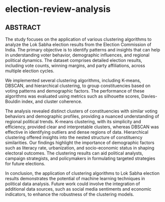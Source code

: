 # election-review-analysis
## ABSTRACT
The study focuses on the application of various clustering algorithms to analyze the Lok Sabha election results from the Election Commission of India. The primary objective is to identify patterns and insights that can help in understanding voter behavior, demographic influences, and regional political dynamics. The dataset comprises detailed election results, including vote counts, winning margins, and party affiliations, across multiple election cycles.

We implemented several clustering algorithms, including K-means, DBSCAN, and hierarchical clustering, to group constituencies based on voting patterns and demographic factors. The performance of these algorithms was evaluated using metrics such as silhouette scores, Davies-Bouldin index, and cluster coherence.

The analysis revealed distinct clusters of constituencies with similar voting behaviors and demographic profiles, providing a nuanced understanding of regional political trends. K-means clustering, with its simplicity and efficiency, provided clear and interpretable clusters, whereas DBSCAN was effective in identifying outliers and dense regions of data. Hierarchical clustering offered insights into the nested structure of constituency similarities. Our findings highlight the importance of demographic factors such as literacy rate, urbanization, and socio-economic status in shaping electoral outcomes. The clustering results can aid political analysts, campaign strategists, and policymakers in formulating targeted strategies for future elections.

In conclusion, the application of clustering algorithms to Lok Sabha election results demonstrates the potential of machine learning techniques in political data analysis. Future work could involve the integration of additional data sources, such as social media sentiments and economic indicators, to enhance the robustness of the clustering models.

